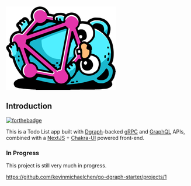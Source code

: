 ![go-dgraph-starter](https://raw.githubusercontent.com/graph-gophers/graphql-go/master/docs/img/logo.png)

## Introduction

[![forthebadge](https://forthebadge.com/images/badges/60-percent-of-the-time-works-every-time.svg)](https://forthebadge.com)

This is a Todo List app built with [Dgraph](https://dgraph.io/)-backed [gRPC](https://grpc.io/) and [GraphQL](https://graphql.org/) APIs, combined with a [NextJS](https://nextjs.org/) + [Chakra-UI](https://chakra-ui.com/) powered front-end.

### In Progress
This project is still very much in progress.

https://github.com/kevinmichaelchen/go-dgraph-starter/projects/1